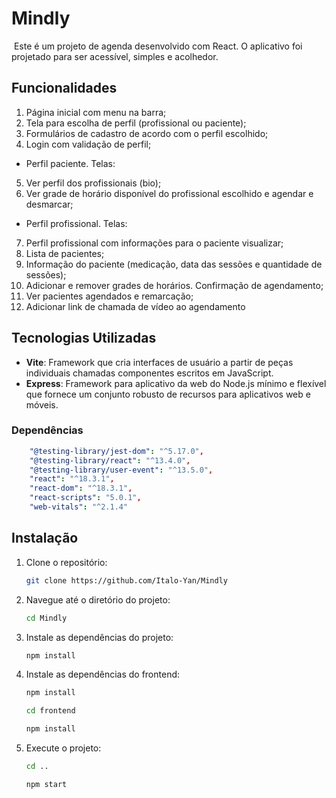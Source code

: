# Mindly

![]()
Este é um projeto de agenda desenvolvido com React. O aplicativo foi projetado para ser acessível, simples e acolhedor.

## Funcionalidades

1. Página inicial com menu na barra;
2. Tela para escolha de perfil (profissional ou paciente);
3. Formulários de cadastro de acordo com o perfil escolhido;
4. Login com validação de perfil;

- Perfil paciente. Telas:

5. Ver perfil dos profissionais (bio);
6. Ver grade de horário disponível do profissional escolhido e agendar e
desmarcar;

- Perfil profissional. Telas:

7. Perfil profissional com informações para o paciente visualizar;
8. Lista de pacientes;
9. Informação do paciente (medicação, data das sessões e quantidade de sessões);
10. Adicionar e remover grades de horários. Confirmação de agendamento;
11. Ver pacientes agendados e remarcação;
12. Adicionar link de chamada de vídeo ao agendamento

## Tecnologias Utilizadas

- **Vite**: Framework que cria interfaces de usuário a partir de peças individuais chamadas componentes escritos em JavaScript.
- **Express**: Framework para aplicativo da web do Node.js mínimo e flexível que fornece um conjunto robusto de recursos para aplicativos web e móveis.

### Dependências

```yaml
    "@testing-library/jest-dom": "^5.17.0",
    "@testing-library/react": "^13.4.0",
    "@testing-library/user-event": "^13.5.0",
    "react": "^18.3.1",
    "react-dom": "^18.3.1",
    "react-scripts": "5.0.1",
    "web-vitals": "^2.1.4"
```

## Instalação

1. Clone o repositório:

   ```bash
   git clone https://github.com/Italo-Yan/Mindly
   ```

2. Navegue até o diretório do projeto:

   ```bash
   cd Mindly
   ```

3. Instale as dependências do projeto:

   ```bash
   npm install
   ```

4. Instale as dependências do frontend:

   ```bash
   npm install
   ```   

   ```bash
   cd frontend
   ```   

   ```bash
   npm install
   ```   

5. Execute o projeto:

   ```bash
   cd ..
   ```

   ```bash
   npm start
   ```
